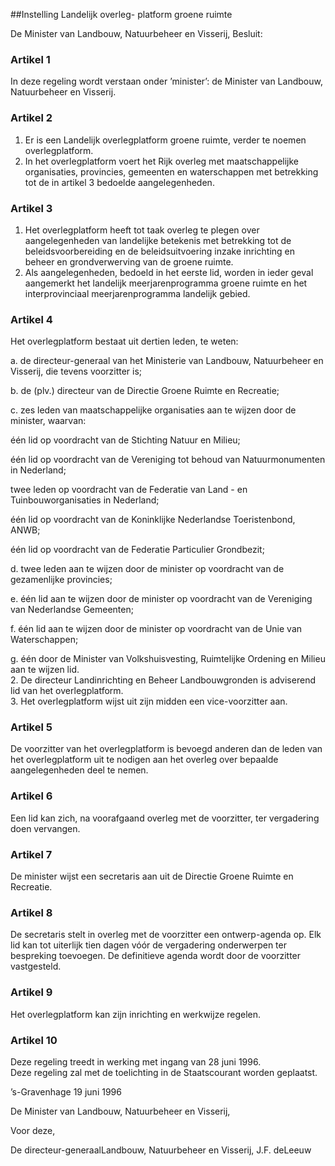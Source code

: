 <meta http-equiv='Content-Type' content='text/html; charset=utf-8' />

##Instelling Landelijk overleg- platform groene ruimte

De Minister van Landbouw, Natuurbeheer en Visserij,  Besluit:    

### Artikel  1  

In deze regeling wordt verstaan onder ’minister’: de Minister van Landbouw, Natuurbeheer en Visserij.  

### Artikel  2  

1.  Er is een Landelijk overlegplatform groene ruimte, verder te noemen overlegplatform.   
2.  In het overlegplatform voert het Rijk overleg met maatschappelijke organisaties, provincies, gemeenten en waterschappen met betrekking tot de in artikel 3 bedoelde aangelegenheden.   

### Artikel  3  

1.  Het overlegplatform heeft tot taak overleg te plegen over aangelegenheden van landelijke betekenis met betrekking tot de beleidsvoorbereiding en de beleidsuitvoering inzake inrichting en beheer en grondverwerving van de groene ruimte.   
2.  Als aangelegenheden, bedoeld in het eerste lid, worden in ieder geval aangemerkt het landelijk meerjarenprogramma groene ruimte en het interprovinciaal meerjarenprogramma landelijk gebied.   

### Artikel  4  

Het overlegplatform bestaat uit dertien leden, te weten: 

a. de directeur-generaal van het Ministerie van Landbouw, Natuurbeheer en Visserij, die tevens voorzitter is;  

b. de (plv.) directeur van de Directie Groene Ruimte en Recreatie;  

c. zes leden van maatschappelijke organisaties aan te wijzen door de minister, waarvan: 

één lid op voordracht van de Stichting Natuur en Milieu;  

één lid op voordracht van de Vereniging tot behoud van Natuurmonumenten in Nederland;  

twee leden op voordracht van de Federatie van Land - en Tuinbouworganisaties in Nederland;  

één lid op voordracht van de Koninklijke Nederlandse Toeristenbond, ANWB;  

één lid op voordracht van de Federatie Particulier Grondbezit;    

d. twee leden aan te wijzen door de minister op voordracht van de gezamenlijke provincies;  

e. één lid aan te wijzen door de minister op voordracht van de Vereniging van Nederlandse Gemeenten;  

f. één lid aan te wijzen door de minister op voordracht van de Unie van Waterschappen;  

g. één door de Minister van Volkshuisvesting, Ruimtelijke Ordening en Milieu aan te wijzen lid.    
2.  De directeur Landinrichting en Beheer Landbouwgronden is adviserend lid van het overlegplatform.   
3.  Het overlegplatform wijst uit zijn midden een vice-voorzitter aan.   

### Artikel  5  

De voorzitter van het overlegplatform is bevoegd anderen dan de leden van het overlegplatform uit te nodigen aan het overleg over bepaalde aangelegenheden deel te nemen.  

### Artikel  6  

Een lid kan zich, na voorafgaand overleg met de voorzitter, ter vergadering doen vervangen.  

### Artikel  7  

De minister wijst een secretaris aan uit de Directie Groene Ruimte en Recreatie.  

### Artikel  8  

De secretaris stelt in overleg met de voorzitter een ontwerp-agenda op. Elk lid kan tot uiterlijk tien dagen vóór de vergadering onderwerpen ter bespreking toevoegen. De definitieve agenda wordt door de voorzitter vastgesteld.  

### Artikel  9  

Het overlegplatform kan zijn inrichting en werkwijze regelen.  

### Artikel  10  

Deze regeling treedt in werking met ingang van 28 juni 1996.  
Deze regeling zal met de toelichting in de Staatscourant worden geplaatst.   

’s-Gravenhage 
19 juni 1996    

De 
Minister van Landbouw, Natuurbeheer en Visserij, 

Voor deze, 

De 
directeur-generaalLandbouw, Natuurbeheer en Visserij, 
J.F. deLeeuw    
